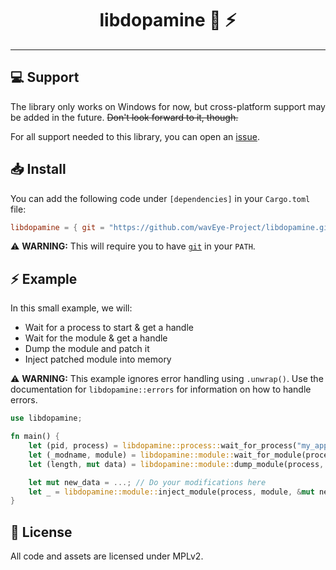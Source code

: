 <div align=center>
    <h1>libdopamine &#127769; &#9889;</h1>
</div>

-----

## :computer: Support
The library only works on Windows for now, but cross-platform support may be added in the future. ~~Don't look forward to it, though.~~

For all support needed to this library, you can open an [issue](https://github.com/wavEye-Project/libdopamine/issues/).

## :inbox_tray: Install
You can add the following code under `[dependencies]` in your `Cargo.toml` file:
```toml
libdopamine = { git = "https://github.com/wavEye-Project/libdopamine.git" }
```
:warning: **WARNING:** This will require you to have [`git`](https://git-scm.com/downloads) in your `PATH`.

## :zap: Example
In this small example, we will:
- Wait for a process to start & get a handle
- Wait for the module & get a handle
- Dump the module and patch it
- Inject patched module into memory

:warning: **WARNING:** This example ignores error handling using `.unwrap()`. Use the documentation for `libdopamine::errors` for information on how to handle errors.

```rust
use libdopamine;

fn main() {
    let (pid, process) = libdopamine::process::wait_for_process("my_app.exe").unwrap();
    let (_modname, module) = libdopamine::module::wait_for_module(process, "super_secret_stuff.dll").unwrap();
    let (length, mut data) = libdopamine::module::dump_module(process, module).unwrap();

    let mut new_data = ...; // Do your modifications here
    let _ = libdopamine::module::inject_module(process, module, &mut new_data, False);
}
```

## :page_with_curl: License
All code and assets are licensed under MPLv2.
